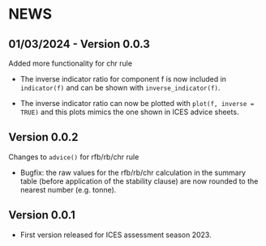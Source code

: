 NEWS
================

## 01/03/2024 - Version 0.0.3

Added more functionality for chr rule

- The inverse indicator ratio for component f is now included in
  `indicator(f)` and can be shown with `inverse_indicator(f)`.

- The inverse indicator ratio can now be plotted with
  `plot(f, inverse = TRUE)` and this plots mimics the one shown in ICES
  advice sheets.

## Version 0.0.2

Changes to `advice()` for rfb/rb/chr rule

- Bugfix: the raw values for the rfb/rb/chr calculation in the summary
  table (before application of the stability clause) are now rounded to
  the nearest number (e.g. tonne).

## Version 0.0.1

- First version released for ICES assessment season 2023.
